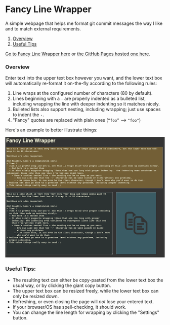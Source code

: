 # Fancy Line Wrapper
A simple webpage that helps me format git commit messages the way I like and to match external requirements.

1. [Overview](#overview)
1. [Useful Tips](#useful-tips-)

[Go to Fancy Line Wrapper here](FancyLineWrapper.html) or [the GitHub Pages hosted one here](https://rkanter.github.io/FancyLineWrapper/FancyLineWrapper.html).

### Overview
Enter text into the upper text box however you want, and the lower text box will automatically re-format it on-the-fly
according to the following rules:
1. Line wraps at the configured number of characters (80 by default).
1. Lines beginning with a `-` are properly indented as a bulleted list, including wrapping the line with deeper
indenting so it matches nicely.
1. Bulleted lists also support nesting, including wrapping; just use spaces to indent the `-`.
1. "Fancy" quotes are replaced with plain ones (`“foo”` –> `"foo"`)

Here's an example to better illustrate things:

![screenshot.png](screenshot.png)

### Useful Tips:
- The resulting text can either be copy-pasted from the lower text box the usual way, or by clicking the giant copy
button.
- The upper text box can be resized freely, while the lower text box can only be resized down.
- Refreshing, or even closing the page will *not* lose your entered text.
- If your browser/OS has spell-checking, it should work.
- You can change the line length for wrapping by clicking the "Settings" button.
